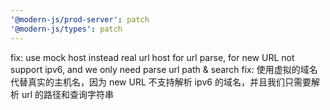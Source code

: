```yaml
---
'@modern-js/prod-server': patch
'@modern-js/types': patch
---
```


fix: use mock host instead real url host for url parse, for new URL not support ipv6, and we only need parse url path & search
fix: 使用虚拟的域名代替真实的主机名，因为 new URL 不支持解析 ipv6 的域名，并且我们只需要解析 url 的路径和查询字符串

